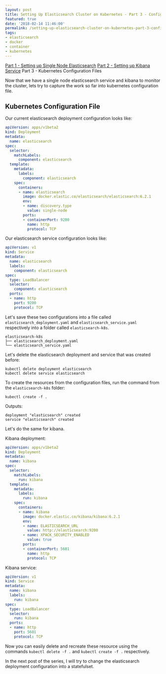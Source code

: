 ```yaml
---
layout: post
title: Setting Up Elasticsearch Cluster on Kubernetes - Part 3 - Configuration File
featured: true
date: '2018-02-14 11:46:00'
permalink: /setting-up-elasticsearch-cluster-on-kubernetes-part-3-config-file/
tags:
- elasticsearch
- docker
- container
- kubernetes
---
```


[Part 1 - Setting up Single Node Elasticsearch](https://chekkan.com/setting-up-elasticsearch-cluster-on-kubernetes-part-1/)
[Part 2 - Setting up Kibana Service](https://chekkan.com/setting-up-elasticsearch-cluster-on-kubernetes-part-2-kibana/)
Part 3 - Kubernetes Configuration Files

Now that we have a single node elasticsearch service and kibana to monitor the cluster, lets try to capture the work so far into kubernetes configuration file.

## Kubernetes Configuration File

Our current elasticsearch deployment configuration looks like:

```yaml
apiVersion: apps/v1beta2
kind: Deployment
metadata:
  name: elasticsearch
spec:
  selector:
    matchLabels:
      component: elasticsearch
  template:
    metadata:
      labels:
        component: elasticsearch
    spec:
      containers:
      - name: elasticsearch
        image: docker.elastic.co/elasticsearch/elasticsearch:6.2.1
        env:
        - name: discovery.type
          value: single-node
        ports:
        - containerPort: 9200
          name: http
          protocol: TCP
```
Our elasticsearch service configuration looks like:
```yaml
apiVersion: v1
kind: Service
metadata:
  name: elasticsearch
  labels:
    component: elasticsearch
spec:
  type: LoadBalancer
  selector:
    component: elasticsearch
  ports:
  - name: http
    port: 9200
    protocol: TCP
```

Let's save these two configurations into a file called `elasticsearch_deployment.yaml` and `elasticsearch_service.yaml` respectively into a folder called `elasticsearch-k8s`.

```
elasticsearch-k8s
├── elasticsearch_deployment.yaml
└── elasticsearch_service.yaml
```

Let's delete the elasticsearch deployment and service that was created before:
```Shell
kubectl delete deployment elasticsearch
kubectl delete service elasticsearch
```

To create the resources from the configuration files, run the command from the `elasticsearch-k8s` folder:
```Shell
kubectl create -f .
```
Outputs:
```
deployment "elasticsearch" created
service "elasticsearch" created
```

Let's do the same for kibana.

Kibana deployment:
```yaml
apiVersion: apps/v1beta2
kind: Deployment
metadata:
  name: kibana
spec:
  selector:
    matchLabels:
      run: kibana
  template:
    metadata:
      labels:
        run: kibana
    spec:
      containers:
      - name: kibana
        image: docker.elastic.co/kibana/kibana:6.2.1
        env:
        - name: ELASTICSEARCH_URL
          value: http://elasticsearch:9200
        - name: XPACK_SECURITY_ENABLED
          value: true
        ports:
        - containerPort: 5601
          name: http
          protocol: TCP
```

Kibana service:
```yaml
apiVersion: v1
kind: Service
metadata:
  name: kibana
  labels:
    run: kibana
spec:
  type: LoadBalancer
  selector:
    run: kibana
  ports:
  - name: http
    port: 5601
    protocol: TCP
```

Now you can easily delete and recreate these resource using the commands `kubectl delete -f .` and `kubectl create -f .` respectively. 

In the next post of the series, I will try to change the elasticsearch deployment configuration into a statefulset.